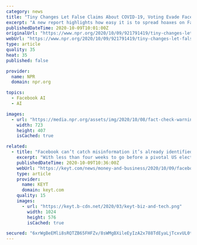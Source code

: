 ```yaml
---
category: news
title: "Tiny Changes Let False Claims About COVID-19, Voting Evade Facebook Fact Checks"
excerpt: "A new report highlights how easy it is to spread hoaxes on Facebook, despite the tech giant's increasing efforts to stop misinformation about the coronavirus and the election."
publishedDateTime: 2020-10-09T10:01:00Z
originalUrl: "https://www.npr.org/2020/10/09/921791419/tiny-changes-let-false-claims-about-covid-19-voting-evade-facebook-fact-checks"
webUrl: "https://www.npr.org/2020/10/09/921791419/tiny-changes-let-false-claims-about-covid-19-voting-evade-facebook-fact-checks"
type: article
quality: 35
heat: 35
published: false

provider:
  name: NPR
  domain: npr.org

topics:
  - Facebook AI
  - AI

images:
  - url: "https://media.npr.org/assets/img/2020/10/08/fact-check-warning_wide-65e5eee84289323c3baabdcf9295c23c877b7914.png?s=1400"
    width: 723
    height: 407
    isCached: true

related:
  - title: "Facebook can’t catch misinformation it’s already identified as false, activist group says"
    excerpt: "With less than four weeks to go before a pivotal US election, Facebook has sought to reassure the public it has learned from its 2016 mistakes. On Wednesday, the company rolled out a new policy against voter intimidation and announced it will temporarily suspend political ads after polls close on Election Day."
    publishedDateTime: 2020-10-09T10:36:00Z
    webUrl: "https://keyt.com/news/money-and-business/2020/10/09/facebook-cant-catch-misinformation-its-already-identified-as-false-activist-group-says/"
    type: article
    provider:
      name: KEYT
      domain: keyt.com
    quality: 15
    images:
      - url: "https://keyt.b-cdn.net/2020/03/keyt-biz-and-tech.png"
        width: 1024
        height: 576
        isCached: true

secured: "6xrWgBeEMli8sRQTZB65FHFZv/8sWMgBXileEyIzA2x788TdEyaLjTcxvUL0t0qYJqZqeUg5BByqN1wcfSWBXkcLVj5GT7ytMBYCRk3ZTf+G617HhbOnzicjNq1DNs7n/PeOBcO5IDVcfO3e3rx3WW4pacnkZultbbi2nRuuMa8jAgqQB8pPFDo3AFUibJckvHs9dXNU86uGZ0ex2TmdEuktmDYt6IMzODzGbYqVUyOme39modsUh+jT8fe4vDMMAXIETrNgIBCzxPoNOzUp7EhxU1MrCczIUTrFMZ0DXxgaCokixhHdQO42V1lf9sbq8oOU2cktvE9N38X38ICefc67zJHTFc57E56LPRJpdRI=;xjJPBm2GMjDwdFXJ66CWsw=="
---
```


